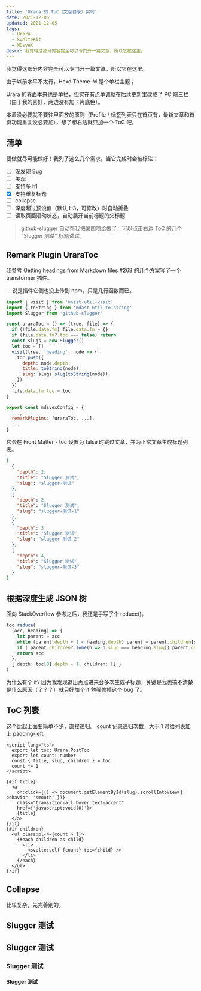 ```yaml
---
title: 'Urara 的 ToC（文章目录）实现'
date: 2021-12-05
updated: 2021-12-05
tags:
  - Urara
  - SvelteKit
  - MDsveX
descr: 我觉得这部分内容完全可以专门开一篇文章，所以它在这里。
---
```


我觉得这部分内容完全可以专门开一篇文章，所以它在这里。

由于以前水平不太行，Hexo Theme-M 是个单栏主题；

Urara 的界面本来也是单栏，但实在有点单调就在后续更新里改成了 PC 端三栏（由于我的喜好，两边没有加卡片底色）。

本着没必要就不要往里面放的原则（Profile / 标签列表只在首页有，最新文章和首页功能重复没必要加），想了想右边就只加一个 ToC 吧。

## 清单

要做就尽可能做好！我列了这么几个需求，当它完成时会被标注：

- [ ] 没发现 Bug
- [ ] 美观
- [ ] 支持多 h1
- [x] 支持重复标题
- [ ] collapse
- [ ] 深度超过预设值（默认 H3，可修改）时自动折叠
- [ ] 读取页面滚动状态，自动展开当前标题的父标题

> github-slugger 自动帮我把第四项给做了，可以点击右边 ToC 的几个 "Slugger 测试" 标题试试。

## Remark Plugin UraraToc

我参考 [Getting headings from Markdown files #268](https://github.com/pngwn/MDsveX/discussions/268) 的几个方案写了一个 transformer 插件。

... 说是插件它倒也没上传到 npm，只是几行函数而已。

```js
import { visit } from 'unist-util-visit'
import { toString } from 'mdast-util-to-string'
import Slugger from 'github-slugger'

const uraraToc = () => (tree, file) => {
  if (!file.data.fm) file.data.fm = {}
  if (file.data.fm?.toc === false) return
  const slugs = new Slugger()
  let toc = []
  visit(tree, 'heading', node => {
    toc.push({
      depth: node.depth,
      title: toString(node),
      slug: slugs.slug(toString(node)),
    })
  })
  file.data.fm.toc = toc
}

export const mdsvexConfig = {
  ...,
  remarkPlugins: [uraraToc, ...],
  ...
}
```

它会在 Front Matter - toc 设置为 false 时跳过文章，并为正常文章生成标题列表。

```json
[
  {
    "depth": 2,
    "title": "Slugger 测试",
    "slug": "slugger-测试"
  },
  {
    "depth": 2,
    "title": "Slugger 测试",
    "slug": "slugger-测试-1"
  },
  {
    "depth": 3,
    "title": "Slugger 测试",
    "slug": "slugger-测试-2"
  },
  {
    "depth": 4,
    "title": "Slugger 测试",
    "slug": "slugger-测试-3"
  }
]
```

## 根据深度生成 JSON 树

面向 StackOverflow 参考之后，我还是手写了个 reduce()。

```ts
toc.reduce(
  (acc, heading) => {
    let parent = acc
    while (parent.depth + 1 < heading.depth) parent = parent.children[parent.children.length - 1]
    if (!parent.children?.some(h => h.slug === heading.slug)) parent.children = [...(parent.children ?? []), heading]
    return acc
  },
  { depth: toc[0].depth - 1, children: [] }
)
```

为什么有个 if?
因为我发现退出再点进来会多次生成子标题，关键是我也搞不清楚是什么原因（？？？）就只好加个 if 勉强修掉这个 bug 了。

## ToC 列表

这个比起上面要简单不少，直接递归。
count 记录递归次数，大于 1 时给列表加上 padding-left。

```svelte
<script lang="ts">
  export let toc: Urara.PostToc
  export let count: number
  const { title, slug, children } = toc
  count += 1
</script>

{#if title}
  <a
    on:click={() => document.getElementById(slug).scrollIntoView({ behavior: 'smooth' })}
    class="transition-all hover:text-accent"
    href={'javascript:void(0)'}>
    {title}
  </a>
{/if}
{#if children}
  <ul class:pl-4={count > 1}>
    {#each children as child}
      <li>
        <svelte:self {count} toc={child} />
      </li>
    {/each}
  </ul>
{/if}
```

## Collapse

比较复杂，先完善别的。

## Slugger 测试

## Slugger 测试

### Slugger 测试

#### Slugger 测试
